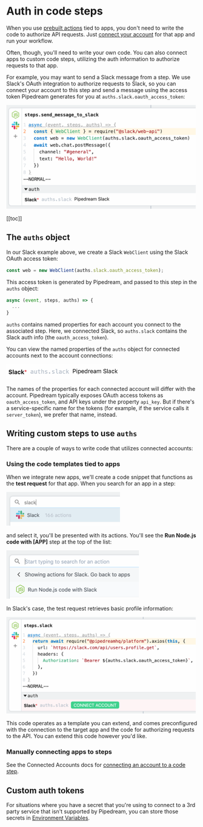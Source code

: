 # Auth in code steps

When you use [prebuilt actions](/workflows/steps/actions/) tied to apps, you don't need to write the code to authorize API requests. Just [connect your account](/connected-accounts/#connecting-accounts) for that app and run your workflow.

Often, though, you'll need to write your own code. You can also connect apps to custom code steps, utilizing the auth information to authorize requests to that app. 

For example, you may want to send a Slack message from a step. We use Slack's OAuth integration to authorize requests to Slack, so you can connect your account to this step and send a message using the access token Pipedream generates for you at `auths.slack.oauth_access_token`:

<div>
<img alt="Slack code step using access token" width="500" src="./images/slack-token.png">
</div>

[[toc]]

## The `auths` object

In our Slack example above, we create a Slack `WebClient` using the Slack OAuth access token:

```javascript
const web = new WebClient(auths.slack.oauth_access_token);
```

This access token is generated by Pipedream, and passed to this step in the `auths` object:

```javascript
async (event, steps, auths) => {
  ...
}
```

`auths` contains named properties for each account you connect to the associated step. Here, we connected Slack, so `auths.slack` contains the Slack auth info (the `oauth_access_token`).

You can view the named properties of the `auths` object for connected accounts next to the account connections:

<div>
<img alt="Slack auths object" width="300" src="./images/auths-property.png">
</div>

The names of the properties for each connected account will differ with the account. Pipedream typically exposes OAuth access tokens as `oauth_access_token`, and API keys under the property `api_key`. But if there's a service-specific name for the tokens (for example, if the service calls it `server_token`), we prefer that name, instead.

## Writing custom steps to use `auths`

There are a couple of ways to write code that utilizes connected accounts:

### Using the code templates tied to apps

When we integrate new apps, we'll create a code snippet that functions as the **test request** for that app. When you search for an app in a step:

<div>
<img alt="Search for Slack" width="300" src="./images/search-for-slack.png">
</div>

and select it, you'll be presented with its actions. You'll see the **Run Node.js code with [APP]** step at the top of the list:

<div>
<img alt="Run Node.js code with app (Slack)" width="350" src="./images/run-node-js-code-with-slack.png">
</div>

In Slack's case, the test request retrieves basic profile information:

<div>
<img alt="Slack test request" width="500" src="./images/slack-test-request.png">
</div>

This code operates as a template you can extend, and comes preconfigured with the connection to the target app and the code for authorizing requests to the API. You can extend this code however you'd like.

### Manually connecting apps to steps

See the Connected Accounts docs for [connecting an account to a code step](/connected-accounts/#from-a-code-step).

## Custom auth tokens

For situations where you have a secret that you're using to connect to a 3rd party service that isn't supported by Pipedream, you can store those secrets in [Environment Variables](/environment-variables/).

<Footer />
